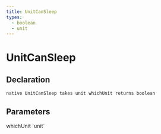 ```yaml
---
title: UnitCanSleep
types:
  - boolean
  - unit
---
```


# UnitCanSleep

## Declaration

```
native UnitCanSleep takes unit whichUnit returns boolean
```

## Parameters
<dl>
  <dt>whichUnit `unit`</dt>
  <dd></dd>
</dl>